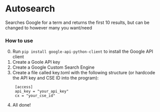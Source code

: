 # Autosearch

Searches Google for a term and returns the first 10 results, but can be changed to however many you want/need

### How to use

0. Run `pip install google-api-python-client` to install the Google API client
1. Create a Goole API key
2. Create a Google Custom Search Engine
3. Create a file called key.toml with the following structure (or hardcode the API key and CSE ID into the program):
   ```
    [access]
    api_key = "your_api_key"
    cx = "your_cse_id"
   ```
4. All done!
